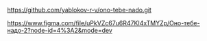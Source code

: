 https://github.com/yablokov-r-v/ono-tebe-nado.git

https://www.figma.com/file/uPkVZc67u6R47KI4xTMYZp/Оно-тебе-надо-2?node-id=4%3A2&mode=dev

